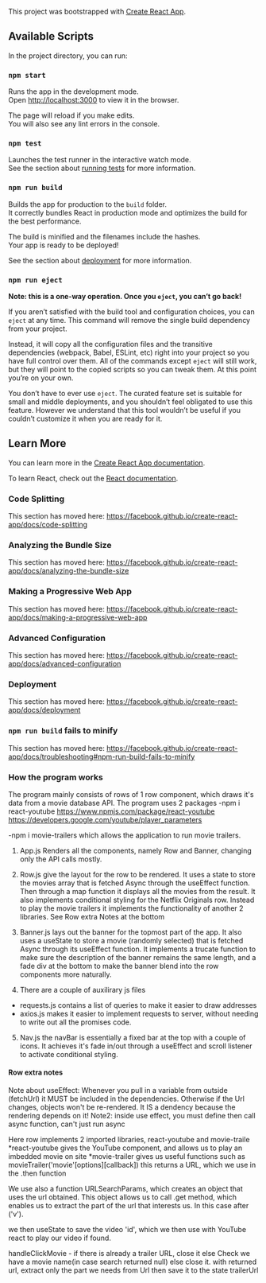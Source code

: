 This project was bootstrapped with [Create React App](https://github.com/facebook/create-react-app).

## Available Scripts

In the project directory, you can run:

### `npm start`

Runs the app in the development mode.<br />
Open [http://localhost:3000](http://localhost:3000) to view it in the browser.

The page will reload if you make edits.<br />
You will also see any lint errors in the console.

### `npm test`

Launches the test runner in the interactive watch mode.<br />
See the section about [running tests](https://facebook.github.io/create-react-app/docs/running-tests) for more information.

### `npm run build`

Builds the app for production to the `build` folder.<br />
It correctly bundles React in production mode and optimizes the build for the best performance.

The build is minified and the filenames include the hashes.<br />
Your app is ready to be deployed!

See the section about [deployment](https://facebook.github.io/create-react-app/docs/deployment) for more information.

### `npm run eject`

**Note: this is a one-way operation. Once you `eject`, you can’t go back!**

If you aren’t satisfied with the build tool and configuration choices, you can `eject` at any time. This command will remove the single build dependency from your project.

Instead, it will copy all the configuration files and the transitive dependencies (webpack, Babel, ESLint, etc) right into your project so you have full control over them. All of the commands except `eject` will still work, but they will point to the copied scripts so you can tweak them. At this point you’re on your own.

You don’t have to ever use `eject`. The curated feature set is suitable for small and middle deployments, and you shouldn’t feel obligated to use this feature. However we understand that this tool wouldn’t be useful if you couldn’t customize it when you are ready for it.

## Learn More

You can learn more in the [Create React App documentation](https://facebook.github.io/create-react-app/docs/getting-started).

To learn React, check out the [React documentation](https://reactjs.org/).

### Code Splitting

This section has moved here: https://facebook.github.io/create-react-app/docs/code-splitting

### Analyzing the Bundle Size

This section has moved here: https://facebook.github.io/create-react-app/docs/analyzing-the-bundle-size

### Making a Progressive Web App

This section has moved here: https://facebook.github.io/create-react-app/docs/making-a-progressive-web-app

### Advanced Configuration

This section has moved here: https://facebook.github.io/create-react-app/docs/advanced-configuration

### Deployment

This section has moved here: https://facebook.github.io/create-react-app/docs/deployment

### `npm run build` fails to minify

This section has moved here: https://facebook.github.io/create-react-app/docs/troubleshooting#npm-run-build-fails-to-minify

### How the program works

The program mainly consists of rows of 1 row component, which draws it's data from a movie database API.
The program uses 2 packages
-npm i react-youtube
https://www.npmjs.com/package/react-youtube
https://developers.google.com/youtube/player_parameters

-npm i movie-trailers
which allows the application to run movie trailers.

1. App.js Renders all the components, namely Row and Banner, changing only the API calls mostly.
2. Row.js give the layout for the row to be rendered. It uses a state to store
the movies array that is fetched Async through the useEffect function.
Then through a map function it displays all the movies from the result.
It also implements conditional styling for the Netflix Originals row.
Instead to play the movie trailers it implements the functionality of another 2 libraries. See Row extra Notes at the bottom

3. Banner.js lays out the banner for the topmost part of the app. It also uses a useState to store a movie (randomly selected) that is fetched Async through
its useEffect function. It implements a trucate function to make sure the
description of the banner remains the same length, and a fade div at the bottom
to make the banner blend into the row components more naturally.
4. There are a couple of auxilirary js files
  *  requests.js contains a list of queries to make it easier to draw addresses
  *  axios.js makes it easier to implement requests to server, without needing to write out all the promises code.
5. Nav.js the navBar is essentially a fixed bar at the top with a couple of icons. It achieves it's fade in/out
through a useEffect and scroll listener to activate conditional styling.

#### Row extra notes
Note about useEffect: Whenever you pull in a variable from outside (fetchUrl)
  it MUST be included in the dependencies. Otherwise if the
  Url changes, objects won't be re-rendered. It IS a dendency
  because the rendering depends on it!
  Note2: inside use effect, you must define then call async
  function, can't just run async

  Here row implements 2 imported libraries, react-youtube and movie-traile
  *react-youtube gives the YouTube component, and allows us to
  play an imbedded movie on site
  *movie-trailer gives us useful functions such as movieTrailer('movie'[options][callback])
  this returns a URL, which we use in the .then function

  We use also a function URLSearchParams, which creates an object that uses the url obtained.
  This object allows us to call .get method, which enables us to extract the part of the url
  that interests us. In this case after ('v').

  we then useState to save the video 'id', which we then use with YouTube react to play our video
  if found.

  handleClickMovie -
  if there is already a trailer URL, close it
  else
  Check we have a movie name(in case search returned null) else close it.
  with returned url, extract only the part we needs from Url
  then save it to the state trailerUrl

